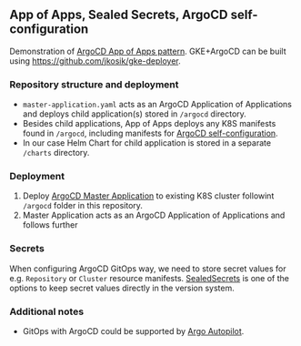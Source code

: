 ## App of Apps, Sealed Secrets, ArgoCD self-configuration
Demonstration of [ArgoCD App of Apps pattern](https://argoproj.github.io/argo-cd/operator-manual/declarative-setup/#app-of-apps).
GKE+ArgoCD can be built using https://github.com/jkosik/gke-deployer.

### Repository structure and deployment
- `master-application.yaml` acts as an ArgoCD Application of Applications and deploys child application(s) stored in `/argocd` directory.
- Besides child applications, App of Apps deploys any K8S manifests found in `/argocd`, including manifests for [ArgoCD self-configuration](https://argoproj.github.io/argo-cd/operator-manual/declarative-setup/#atomic-configuration).
- In our case Helm Chart for child application is stored in a separate `/charts` directory.

### Deployment
1. Deploy [ArgoCD Master Application](https://github.com/jkosik/argocd-app-of-apps/blob/main/master-application.yaml) to existing K8S cluster followint `/argocd` folder in this repository.
2. Master Application acts as an ArgoCD Application of Applications and follows further

### Secrets
When configuring ArgoCD GitOps way, we need to store secret values for e.g. `Repository` or `Cluster` resource manifests. [SealedSecrets](https://github.com/jkosik/gke-deployer#secrets-management) is one of the options to keep secret values directly in the version system.

### Additional notes
- GitOps with ArgoCD could be supported by [Argo Autopilot](https://github.com/argoproj-labs/argocd-autopilot).
